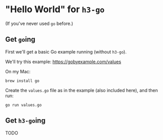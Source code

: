 # "Hello World" for `h3-go`

(If you've never used `go` before.)


## Get `go`ing

First we'll get a basic Go example running (without `h3-go`).

We'll try this example: https://gobyexample.com/values

On my Mac:

```
brew install go
```

Create the `values.go` file as in the example (also included here),
and then run:

```
go run values.go
```

## Get `h3-go`ing

TODO
